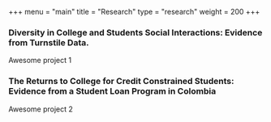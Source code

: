 +++
menu = "main"
title = "Research"
type = "research"
weight = 200
+++

### Diversity in College and Students Social Interactions: Evidence from Turnstile Data.


Awesome project 1

### The Returns to College for Credit Constrained Students: Evidence from a Student Loan Program in Colombia

Awesome project 2
